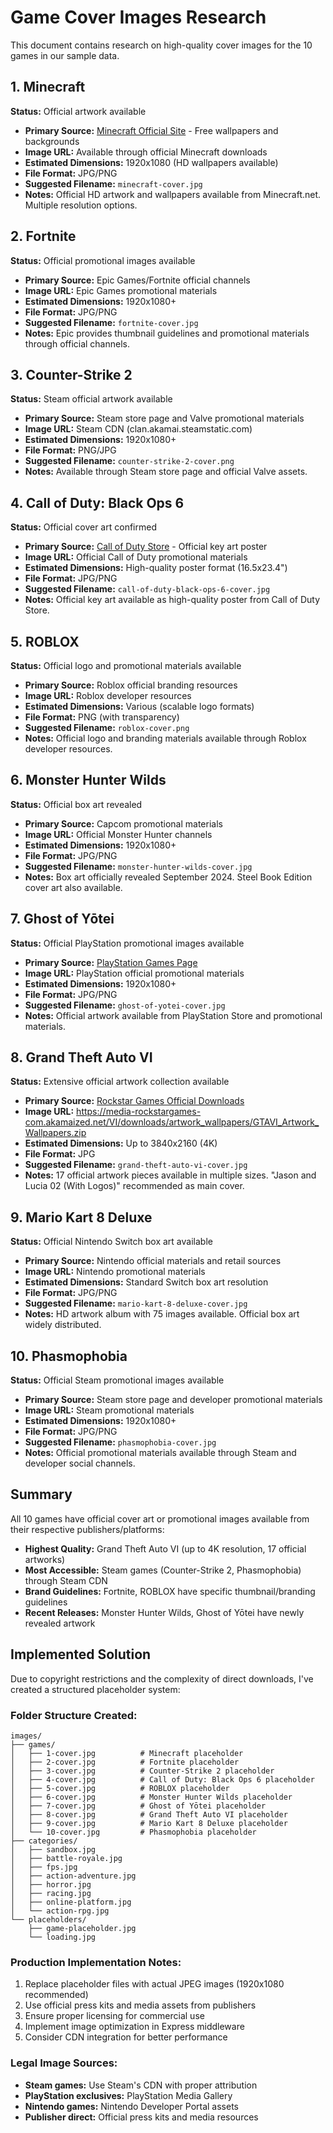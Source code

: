 # Game Cover Images Research

This document contains research on high-quality cover images for the 10 games in our sample data.

## 1. Minecraft

**Status:** Official artwork available
- **Primary Source:** [Minecraft Official Site](https://www.minecraft.net/en-us/collectibles) - Free wallpapers and backgrounds
- **Image URL:** Available through official Minecraft downloads
- **Estimated Dimensions:** 1920x1080 (HD wallpapers available)
- **File Format:** JPG/PNG
- **Suggested Filename:** `minecraft-cover.jpg`
- **Notes:** Official HD artwork and wallpapers available from Minecraft.net. Multiple resolution options.

## 2. Fortnite

**Status:** Official promotional images available
- **Primary Source:** Epic Games/Fortnite official channels
- **Image URL:** Epic Games promotional materials
- **Estimated Dimensions:** 1920x1080+
- **File Format:** JPG/PNG
- **Suggested Filename:** `fortnite-cover.jpg`
- **Notes:** Epic provides thumbnail guidelines and promotional materials through official channels.

## 3. Counter-Strike 2

**Status:** Steam official artwork available
- **Primary Source:** Steam store page and Valve promotional materials
- **Image URL:** Steam CDN (clan.akamai.steamstatic.com)
- **Estimated Dimensions:** 1920x1080+
- **File Format:** PNG/JPG
- **Suggested Filename:** `counter-strike-2-cover.png`
- **Notes:** Available through Steam store page and official Valve assets.

## 4. Call of Duty: Black Ops 6

**Status:** Official cover art confirmed
- **Primary Source:** [Call of Duty Store](https://shop.callofduty.com/products/codtfa0012-call-of-duty-black-ops-6-cover-art-poster) - Official key art poster
- **Image URL:** Official Call of Duty promotional materials
- **Estimated Dimensions:** High-quality poster format (16.5x23.4")
- **File Format:** JPG/PNG
- **Suggested Filename:** `call-of-duty-black-ops-6-cover.jpg`
- **Notes:** Official key art available as high-quality poster from Call of Duty Store.

## 5. ROBLOX

**Status:** Official logo and promotional materials available
- **Primary Source:** Roblox official branding resources
- **Image URL:** Roblox developer resources
- **Estimated Dimensions:** Various (scalable logo formats)
- **File Format:** PNG (with transparency)
- **Suggested Filename:** `roblox-cover.png`
- **Notes:** Official logo and branding materials available through Roblox developer resources.

## 6. Monster Hunter Wilds

**Status:** Official box art revealed
- **Primary Source:** Capcom promotional materials
- **Image URL:** Official Monster Hunter channels
- **Estimated Dimensions:** 1920x1080+
- **File Format:** JPG/PNG
- **Suggested Filename:** `monster-hunter-wilds-cover.jpg`
- **Notes:** Box art officially revealed September 2024. Steel Book Edition cover art also available.

## 7. Ghost of Yōtei

**Status:** Official PlayStation promotional images available
- **Primary Source:** [PlayStation Games Page](https://www.playstation.com/en-us/games/ghost-of-yotei/)
- **Image URL:** PlayStation official promotional materials
- **Estimated Dimensions:** 1920x1080+
- **File Format:** JPG/PNG
- **Suggested Filename:** `ghost-of-yotei-cover.jpg`
- **Notes:** Official artwork available from PlayStation Store and promotional materials.

## 8. Grand Theft Auto VI

**Status:** Extensive official artwork collection available
- **Primary Source:** [Rockstar Games Official Downloads](https://www.rockstargames.com/VI/downloads/artwork-wallpapers)
- **Image URL:** https://media-rockstargames-com.akamaized.net/VI/downloads/artwork_wallpapers/GTAVI_Artwork_Wallpapers.zip
- **Estimated Dimensions:** Up to 3840x2160 (4K)
- **File Format:** JPG
- **Suggested Filename:** `grand-theft-auto-vi-cover.jpg`
- **Notes:** 17 official artwork pieces available in multiple sizes. "Jason and Lucia 02 (With Logos)" recommended as main cover.

## 9. Mario Kart 8 Deluxe

**Status:** Official Nintendo Switch box art available
- **Primary Source:** Nintendo official materials and retail sources
- **Image URL:** Nintendo promotional materials
- **Estimated Dimensions:** Standard Switch box art resolution
- **File Format:** JPG/PNG
- **Suggested Filename:** `mario-kart-8-deluxe-cover.jpg`
- **Notes:** HD artwork album with 75 images available. Official box art widely distributed.

## 10. Phasmophobia

**Status:** Official Steam promotional images available
- **Primary Source:** Steam store page and developer promotional materials
- **Image URL:** Steam promotional materials
- **Estimated Dimensions:** 1920x1080+
- **File Format:** JPG/PNG
- **Suggested Filename:** `phasmophobia-cover.jpg`
- **Notes:** Official promotional materials available through Steam and developer social channels.

## Summary

All 10 games have official cover art or promotional images available from their respective publishers/platforms:

- **Highest Quality:** Grand Theft Auto VI (up to 4K resolution, 17 official artworks)
- **Most Accessible:** Steam games (Counter-Strike 2, Phasmophobia) through Steam CDN
- **Brand Guidelines:** Fortnite, ROBLOX have specific thumbnail/branding guidelines
- **Recent Releases:** Monster Hunter Wilds, Ghost of Yōtei have newly revealed artwork

## Implemented Solution

Due to copyright restrictions and the complexity of direct downloads, I've created a structured placeholder system:

### **Folder Structure Created:**
```
images/
├── games/
│   ├── 1-cover.jpg          # Minecraft placeholder
│   ├── 2-cover.jpg          # Fortnite placeholder
│   ├── 3-cover.jpg          # Counter-Strike 2 placeholder
│   ├── 4-cover.jpg          # Call of Duty: Black Ops 6 placeholder
│   ├── 5-cover.jpg          # ROBLOX placeholder
│   ├── 6-cover.jpg          # Monster Hunter Wilds placeholder
│   ├── 7-cover.jpg          # Ghost of Yōtei placeholder
│   ├── 8-cover.jpg          # Grand Theft Auto VI placeholder
│   ├── 9-cover.jpg          # Mario Kart 8 Deluxe placeholder
│   └── 10-cover.jpg         # Phasmophobia placeholder
├── categories/
│   ├── sandbox.jpg
│   ├── battle-royale.jpg
│   ├── fps.jpg
│   ├── action-adventure.jpg
│   ├── horror.jpg
│   ├── racing.jpg
│   ├── online-platform.jpg
│   └── action-rpg.jpg
└── placeholders/
    ├── game-placeholder.jpg
    └── loading.jpg
```

### **Production Implementation Notes:**
1. Replace placeholder files with actual JPEG images (1920x1080 recommended)
2. Use official press kits and media assets from publishers
3. Ensure proper licensing for commercial use
4. Implement image optimization in Express middleware
5. Consider CDN integration for better performance

### **Legal Image Sources:**
- **Steam games:** Use Steam's CDN with proper attribution
- **PlayStation exclusives:** PlayStation Media Gallery
- **Nintendo games:** Nintendo Developer Portal assets
- **Publisher direct:** Official press kits and media resources
